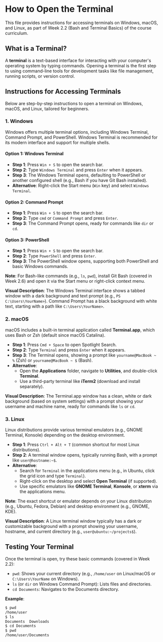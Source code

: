 # How to Open the Terminal

This file provides instructions for accessing terminals on Windows, macOS, and Linux, as part of Week 2.2 (Bash and Terminal Basics) of the course curriculum.

## What is a Terminal?

A **terminal** is a text-based interface for interacting with your computer's operating system by typing commands. Opening a terminal is the first step to using command-line tools for development tasks like file management, running scripts, or version control.

## Instructions for Accessing Terminals

Below are step-by-step instructions to open a terminal on Windows, macOS, and Linux, tailored for beginners.

### 1. Windows

Windows offers multiple terminal options, including Windows Terminal, Command Prompt, and PowerShell. Windows Terminal is recommended for its modern interface and support for multiple shells.

#### Option 1: Windows Terminal
- **Step 1**: Press `Win + S` to open the search bar.
- **Step 2**: Type `Windows Terminal` and press `Enter` when it appears.
- **Step 3**: The Windows Terminal opens, defaulting to PowerShell or another configured shell (e.g., Bash if you have Git Bash installed).
- **Alternative**: Right-click the Start menu (`Win` key) and select `Windows Terminal`.

#### Option 2: Command Prompt
- **Step 1**: Press `Win + S` to open the search bar.
- **Step 2**: Type `cmd` or `Command Prompt` and press `Enter`.
- **Step 3**: The Command Prompt opens, ready for commands like `dir` or `cd`.

#### Option 3: PowerShell
- **Step 1**: Press `Win + S` to open the search bar.
- **Step 2**: Type `PowerShell` and press `Enter`.
- **Step 3**: The PowerShell window opens, supporting both PowerShell and basic Windows commands.

**Note**: For Bash-like commands (e.g., `ls`, `pwd`), install Git Bash (covered in Week 2.6) and open it via the Start menu or right-click context menu.

**Visual Description**: The Windows Terminal interface shows a tabbed window with a dark background and text prompt (e.g., `PS C:\Users\YourName>`). Command Prompt has a black background with white text, starting with a path like `C:\Users\YourName>`.

### 2. macOS

macOS includes a built-in terminal application called **Terminal.app**, which uses Bash or Zsh (default since macOS Catalina).

- **Step 1**: Press `Cmd + Space` to open Spotlight Search.
- **Step 2**: Type `Terminal` and press `Enter` when it appears.
- **Step 3**: The Terminal opens, showing a prompt like `yourname@MacBook ~ %` (Zsh) or `yourname@MacBook ~ $` (Bash).
- **Alternative**:
  - Open the **Applications** folder, navigate to **Utilities**, and double-click **Terminal**.
  - Use a third-party terminal like **iTerm2** (download and install separately).

**Visual Description**: The Terminal.app window has a clean, white or dark background (based on system settings) with a prompt showing your username and machine name, ready for commands like `ls` or `cd`.

### 3. Linux

Linux distributions provide various terminal emulators (e.g., GNOME Terminal, Konsole) depending on the desktop environment.

- **Step 1**: Press `Ctrl + Alt + T` (common shortcut for most Linux distributions).
- **Step 2**: A terminal window opens, typically running Bash, with a prompt like `user@hostname:~$`.
- **Alternative**:
  - Search for `Terminal` in the applications menu (e.g., in Ubuntu, click the grid icon and type `Terminal`).
  - Right-click on the desktop and select **Open Terminal** (if supported).
  - Use specific emulators like **GNOME Terminal**, **Konsole**, or **xterm** via the applications menu.

**Note**: The exact shortcut or emulator depends on your Linux distribution (e.g., Ubuntu, Fedora, Debian) and desktop environment (e.g., GNOME, KDE).

**Visual Description**: A Linux terminal window typically has a dark or customizable background with a prompt showing your username, hostname, and current directory (e.g., `user@ubuntu:~/projects$`).

## Testing Your Terminal

Once the terminal is open, try these basic commands (covered in Week 2.2):
- `pwd`: Shows your current directory (e.g., `/home/user` on Linux/macOS or `C:\Users\YourName` on Windows).
- `ls` (or `dir` on Windows Command Prompt): Lists files and directories.
- `cd Documents`: Navigates to the Documents directory.

**Example**:
```bash
$ pwd
/home/user
$ ls
Documents  Downloads
$ cd Documents
$ pwd
/home/user/Documents